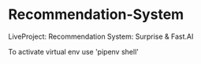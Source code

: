 # Recommendation-System
LiveProject: Recommendation System: Surprise &amp; Fast.AI


To activate virtual env use
'pipenv shell'
